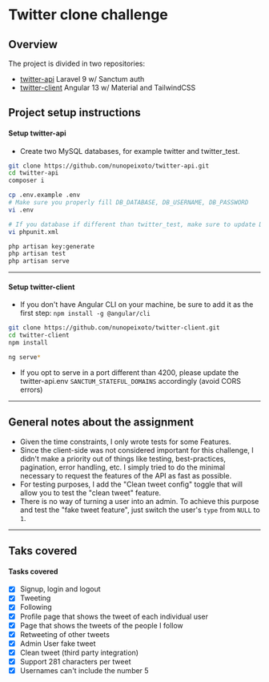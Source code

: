 # Twitter clone challenge

## Overview
The project is divided in two repositories:
  - [twitter-api](https://github.com/nunopeixoto/twitter-api) Laravel 9 w/ Sanctum auth <br>
  - [twitter-client](https://github.com/nunopeixoto/twitter-client) Angular 13 w/ Material and TailwindCSS

## Project setup instructions
#### Setup twitter-api
- Create two MySQL databases, for example twitter and twitter_test.
```bash
git clone https://github.com/nunopeixoto/twitter-api.git
cd twitter-api
composer i

cp .env.example .env
# Make sure you properly fill DB_DATABASE, DB_USERNAME, DB_PASSWORD
vi .env

# If you database if different than twitter_test, make sure to update DB_DATABASE on phpunit.xml
vi phpunit.xml

php artisan key:generate
php artisan test
php artisan serve
```
___

#### Setup twitter-client
- If you don't have Angular CLI on your machine, be sure to add it as the first step: `npm install -g @angular/cli`
```bash
git clone https://github.com/nunopeixoto/twitter-client.git
cd twitter-client
npm install

ng serve*

```
* If you opt to serve in a port different than 4200, please update the twitter-api.env `SANCTUM_STATEFUL_DOMAINS` accordingly (avoid CORS errors)

___

## General notes about the assignment
- Given the time constraints, I only wrote tests for some Features.
- Since the client-side was not considered important for this challenge, I didn't make a priority out of things like testing, best-practices, pagination, error handling, etc. I simply tried to do the minimal necessary to request the features of the API as fast as possible.
- For testing purposes, I add the "Clean tweet config" toggle that will allow you to test the "clean tweet" feature.
- There is no way of turning a user into an admin. To achieve this purpose and test the "fake tweet feature", just switch the user's `type` from `NULL` to `1`.

___

## Taks covered

#### Tasks covered
- [x] Signup, login and logout
- [x] Tweeting
- [x] Following
- [x] Profile page that shows the tweet of each individual user
- [x] Page that shows the tweets of the people I follow
- [x] Retweeting of other tweets
- [x] Admin User fake tweet
- [x] Clean tweet (third party integration)
- [x] Support 281 characters per tweet
- [x] Usernames can't include the number 5
